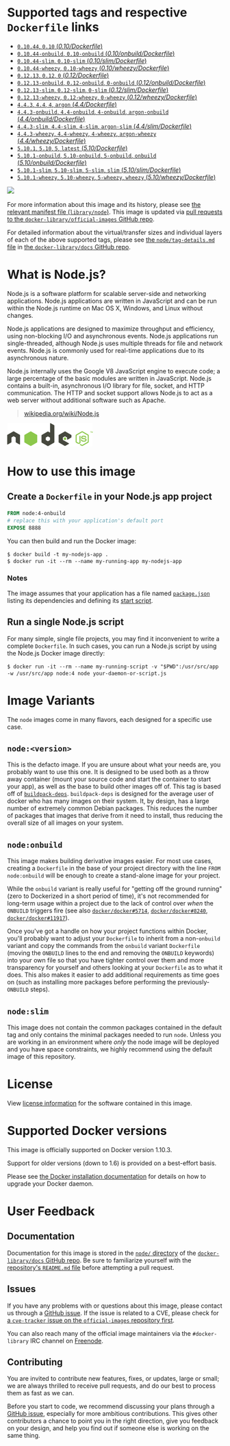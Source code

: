 # Supported tags and respective `Dockerfile` links

-	[`0.10.44`, `0.10` (*0.10/Dockerfile*)](https://github.com/nodejs/docker-node/blob/b39ddbb7be87b9a2d1619f74757a5cec055c04ec/0.10/Dockerfile)
-	[`0.10.44-onbuild`, `0.10-onbuild` (*0.10/onbuild/Dockerfile*)](https://github.com/nodejs/docker-node/blob/f8deeccd5355c2c275b856ab1d3eb9b85caa7d4c/0.10/onbuild/Dockerfile)
-	[`0.10.44-slim`, `0.10-slim` (*0.10/slim/Dockerfile*)](https://github.com/nodejs/docker-node/blob/b39ddbb7be87b9a2d1619f74757a5cec055c04ec/0.10/slim/Dockerfile)
-	[`0.10.44-wheezy`, `0.10-wheezy` (*0.10/wheezy/Dockerfile*)](https://github.com/nodejs/docker-node/blob/9d0a1897a95b6a50660e993119608b41e3060969/0.10/wheezy/Dockerfile)
-	[`0.12.13`, `0.12`, `0` (*0.12/Dockerfile*)](https://github.com/nodejs/docker-node/blob/c02fde07144b8dffb00b4897a1923cf1b685b7a7/0.12/Dockerfile)
-	[`0.12.13-onbuild`, `0.12-onbuild`, `0-onbuild` (*0.12/onbuild/Dockerfile*)](https://github.com/nodejs/docker-node/blob/c02fde07144b8dffb00b4897a1923cf1b685b7a7/0.12/onbuild/Dockerfile)
-	[`0.12.13-slim`, `0.12-slim`, `0-slim` (*0.12/slim/Dockerfile*)](https://github.com/nodejs/docker-node/blob/c02fde07144b8dffb00b4897a1923cf1b685b7a7/0.12/slim/Dockerfile)
-	[`0.12.13-wheezy`, `0.12-wheezy`, `0-wheezy` (*0.12/wheezy/Dockerfile*)](https://github.com/nodejs/docker-node/blob/c02fde07144b8dffb00b4897a1923cf1b685b7a7/0.12/wheezy/Dockerfile)
-	[`4.4.3`, `4.4`, `4`, `argon` (*4.4/Dockerfile*)](https://github.com/nodejs/docker-node/blob/41b505ae714328f28a3457df9098d1e8db88a81a/4.4/Dockerfile)
-	[`4.4.3-onbuild`, `4.4-onbuild`, `4-onbuild`, `argon-onbuild` (*4.4/onbuild/Dockerfile*)](https://github.com/nodejs/docker-node/blob/41b505ae714328f28a3457df9098d1e8db88a81a/4.4/onbuild/Dockerfile)
-	[`4.4.3-slim`, `4.4-slim`, `4-slim`, `argon-slim` (*4.4/slim/Dockerfile*)](https://github.com/nodejs/docker-node/blob/41b505ae714328f28a3457df9098d1e8db88a81a/4.4/slim/Dockerfile)
-	[`4.4.3-wheezy`, `4.4-wheezy`, `4-wheezy`, `argon-wheezy` (*4.4/wheezy/Dockerfile*)](https://github.com/nodejs/docker-node/blob/41b505ae714328f28a3457df9098d1e8db88a81a/4.4/wheezy/Dockerfile)
-	[`5.10.1`, `5.10`, `5`, `latest` (*5.10/Dockerfile*)](https://github.com/nodejs/docker-node/blob/baad247b9df8087d4c13a3a9bfb3c65833f424bb/5.10/Dockerfile)
-	[`5.10.1-onbuild`, `5.10-onbuild`, `5-onbuild`, `onbuild` (*5.10/onbuild/Dockerfile*)](https://github.com/nodejs/docker-node/blob/baad247b9df8087d4c13a3a9bfb3c65833f424bb/5.10/onbuild/Dockerfile)
-	[`5.10.1-slim`, `5.10-slim`, `5-slim`, `slim` (*5.10/slim/Dockerfile*)](https://github.com/nodejs/docker-node/blob/baad247b9df8087d4c13a3a9bfb3c65833f424bb/5.10/slim/Dockerfile)
-	[`5.10.1-wheezy`, `5.10-wheezy`, `5-wheezy`, `wheezy` (*5.10/wheezy/Dockerfile*)](https://github.com/nodejs/docker-node/blob/baad247b9df8087d4c13a3a9bfb3c65833f424bb/5.10/wheezy/Dockerfile)

[![](https://badge.imagelayers.io/node:latest.svg)](https://imagelayers.io/?images=node:0.10.44,node:0.10.44-onbuild,node:0.10.44-slim,node:0.10.44-wheezy,node:0.12.13,node:0.12.13-onbuild,node:0.12.13-slim,node:0.12.13-wheezy,node:4.4.3,node:4.4.3-onbuild,node:4.4.3-slim,node:4.4.3-wheezy,node:5.10.1,node:5.10.1-onbuild,node:5.10.1-slim,node:5.10.1-wheezy)

For more information about this image and its history, please see [the relevant manifest file (`library/node`)](https://github.com/docker-library/official-images/blob/master/library/node). This image is updated via [pull requests to the `docker-library/official-images` GitHub repo](https://github.com/docker-library/official-images/pulls?q=label%3Alibrary%2Fnode).

For detailed information about the virtual/transfer sizes and individual layers of each of the above supported tags, please see [the `node/tag-details.md` file](https://github.com/docker-library/docs/blob/master/node/tag-details.md) in [the `docker-library/docs` GitHub repo](https://github.com/docker-library/docs).

# What is Node.js?

Node.js is a software platform for scalable server-side and networking applications. Node.js applications are written in JavaScript and can be run within the Node.js runtime on Mac OS X, Windows, and Linux without changes.

Node.js applications are designed to maximize throughput and efficiency, using non-blocking I/O and asynchronous events. Node.js applications run single-threaded, although Node.js uses multiple threads for file and network events. Node.js is commonly used for real-time applications due to its asynchronous nature.

Node.js internally uses the Google V8 JavaScript engine to execute code; a large percentage of the basic modules are written in JavaScript. Node.js contains a built-in, asynchronous I/O library for file, socket, and HTTP communication. The HTTP and socket support allows Node.js to act as a web server without additional software such as Apache.

> [wikipedia.org/wiki/Node.js](https://en.wikipedia.org/wiki/Node.js)

![logo](https://raw.githubusercontent.com/docker-library/docs/01c12653951b2fe592c1f93a13b4e289ada0e3a1/node/logo.png)

# How to use this image

## Create a `Dockerfile` in your Node.js app project

```dockerfile
FROM node:4-onbuild
# replace this with your application's default port
EXPOSE 8888
```

You can then build and run the Docker image:

```console
$ docker build -t my-nodejs-app .
$ docker run -it --rm --name my-running-app my-nodejs-app
```

### Notes

The image assumes that your application has a file named [`package.json`](https://docs.npmjs.com/files/package.json) listing its dependencies and defining its [start script](https://docs.npmjs.com/misc/scripts#default-values).

## Run a single Node.js script

For many simple, single file projects, you may find it inconvenient to write a complete `Dockerfile`. In such cases, you can run a Node.js script by using the Node.js Docker image directly:

```console
$ docker run -it --rm --name my-running-script -v "$PWD":/usr/src/app -w /usr/src/app node:4 node your-daemon-or-script.js
```

# Image Variants

The `node` images come in many flavors, each designed for a specific use case.

## `node:<version>`

This is the defacto image. If you are unsure about what your needs are, you probably want to use this one. It is designed to be used both as a throw away container (mount your source code and start the container to start your app), as well as the base to build other images off of. This tag is based off of [`buildpack-deps`](https://registry.hub.docker.com/_/buildpack-deps/). `buildpack-deps` is designed for the average user of docker who has many images on their system. It, by design, has a large number of extremely common Debian packages. This reduces the number of packages that images that derive from it need to install, thus reducing the overall size of all images on your system.

## `node:onbuild`

This image makes building derivative images easier. For most use cases, creating a `Dockerfile` in the base of your project directory with the line `FROM node:onbuild` will be enough to create a stand-alone image for your project.

While the `onbuild` variant is really useful for "getting off the ground running" (zero to Dockerized in a short period of time), it's not recommended for long-term usage within a project due to the lack of control over *when* the `ONBUILD` triggers fire (see also [`docker/docker#5714`](https://github.com/docker/docker/issues/5714), [`docker/docker#8240`](https://github.com/docker/docker/issues/8240), [`docker/docker#11917`](https://github.com/docker/docker/issues/11917)).

Once you've got a handle on how your project functions within Docker, you'll probably want to adjust your `Dockerfile` to inherit from a non-`onbuild` variant and copy the commands from the `onbuild` variant `Dockerfile` (moving the `ONBUILD` lines to the end and removing the `ONBUILD` keywords) into your own file so that you have tighter control over them and more transparency for yourself and others looking at your `Dockerfile` as to what it does. This also makes it easier to add additional requirements as time goes on (such as installing more packages before performing the previously-`ONBUILD` steps).

## `node:slim`

This image does not contain the common packages contained in the default tag and only contains the minimal packages needed to run `node`. Unless you are working in an environment where *only* the node image will be deployed and you have space constraints, we highly recommend using the default image of this repository.

# License

View [license information](https://github.com/joyent/node/blob/master/LICENSE) for the software contained in this image.

# Supported Docker versions

This image is officially supported on Docker version 1.10.3.

Support for older versions (down to 1.6) is provided on a best-effort basis.

Please see [the Docker installation documentation](https://docs.docker.com/installation/) for details on how to upgrade your Docker daemon.

# User Feedback

## Documentation

Documentation for this image is stored in the [`node/` directory](https://github.com/docker-library/docs/tree/master/node) of the [`docker-library/docs` GitHub repo](https://github.com/docker-library/docs). Be sure to familiarize yourself with the [repository's `README.md` file](https://github.com/docker-library/docs/blob/master/README.md) before attempting a pull request.

## Issues

If you have any problems with or questions about this image, please contact us through a [GitHub issue](https://github.com/nodejs/docker-node/issues). If the issue is related to a CVE, please check for [a `cve-tracker` issue on the `official-images` repository first](https://github.com/docker-library/official-images/issues?q=label%3Acve-tracker).

You can also reach many of the official image maintainers via the `#docker-library` IRC channel on [Freenode](https://freenode.net).

## Contributing

You are invited to contribute new features, fixes, or updates, large or small; we are always thrilled to receive pull requests, and do our best to process them as fast as we can.

Before you start to code, we recommend discussing your plans through a [GitHub issue](https://github.com/nodejs/docker-node/issues), especially for more ambitious contributions. This gives other contributors a chance to point you in the right direction, give you feedback on your design, and help you find out if someone else is working on the same thing.
